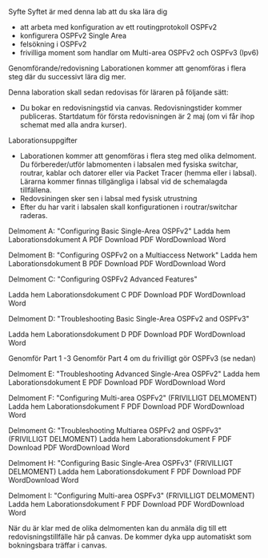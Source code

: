 
Syfte
Syftet är med denna lab att du ska lära dig
- att arbeta med konfiguration av ett routingprotokoll OSPFv2
- konfigurera OSPFv2 Single Area
- felsökning i OSPFv2 
- frivilliga moment som handlar om Multi-area OSPFv2 och OSPFv3 (Ipv6)

Genomförande/redovisning
Laborationen kommer att genomföras i flera steg där du successivt lära dig mer.

Denna laboration skall sedan redovisas för läraren på följande sätt:
- Du bokar en redovisningstid via canvas. Redovisningstider kommer publiceras. Startdatum för första redovisningen är 2 maj (om vi får ihop schemat med alla andra kurser).

 

Laborationsuppgifter
- Laborationen kommer att genomföras i flera steg med olika delmoment. Du förbereder/utför labmomenten i labsalen med fysiska switchar, routrar, kablar och datorer eller via Packet Tracer (hemma eller i labsal). Lärarna kommer finnas tillgängliga i labsal vid de schemalagda tillfällena.
- Redovsiningen sker sen i labsal med fysisk utrustning
- Efter du har varit i labsalen skall konfigurationen i routrar/switchar raderas.


Delmoment A: "Configuring Basic Single-Area OSPFv2"
Ladda hem Laborationsdokument A     PDF Download PDF   WordDownload Word


Delmoment B: "Configuring OSPFv2 on a Multiaccess Network"
Ladda hem Laborationsdokument B     PDF Download PDF   WordDownload Word

Delmoment C: "Configuring OSPFv2 Advanced Features"

Ladda hem Laborationsdokument C     PDF Download PDF   WordDownload Word

Delmoment D: "Troubleshooting Basic Single-Area OSPFv2 and OSPFv3"

Ladda hem Laborationsdokument D      PDF  Download PDF  WordDownload Word

Genomför Part 1 -3 
Genomför Part 4 om du frivilligt gör OSPFv3 (se nedan)

Delmoment E: "Troubleshooting Advanced Single-Area OSPFv2"
Ladda hem Laborationsdokument E     PDF Download PDF   WordDownload Word


Delmoment F: "Configuring Multi-area OSPFv2"   (FRIVILLIGT DELMOMENT)
Ladda hem Laborationsdokument F     PDF Download PDF   WordDownload Word


Delmoment G: "Troubleshooting Multiarea OSPFv2 and OSPFv3"   (FRIVILLIGT DELMOMENT)
Ladda hem Laborationsdokument F     PDF  Download PDF  WordDownload Word


Delmoment H: "Configuring Basic Single-Area OSPFv3"   (FRIVILLIGT DELMOMENT)
Ladda hem Laborationsdokument F     PDF Download PDF   WordDownload Word


Delmoment I: "Configuring Multi-area OSPFv3"   (FRIVILLIGT DELMOMENT)
Ladda hem Laborationsdokument F     PDF Download PDF   WordDownload Word

 

När du är klar med de olika delmomenten kan du anmäla dig till ett redovisningstillfälle här på canvas.
De kommer dyka upp automatiskt som bokningsbara träffar i canvas.

